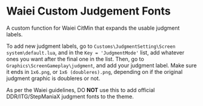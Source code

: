 # Waiei Custom Judgement Fonts
A custom function for Waiei CitMin that expands the usable judgment labels.

To add new judgment labels, go to `Customs\JudgmentSetting\Screen system\default.lua`, and in the `Key = 'JudgmentMode'` list, add whatever ones you want after the final one in the list. Then, go to `Graphics\ScreenGameplay\judgment`, and add your judgment label. Make sure it ends in `1x6.png`, or `1x6 (doubleres).png`, depending on if the original judgment graphic is doubleres or not.

As per the Waiei guidelines, DO **NOT** use this to add official DDR/ITG/StepManiaX judgment fonts to the theme.
